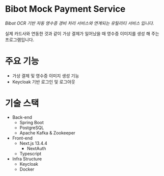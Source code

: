 # Bibot Mock Payment Service

_Bibot OCR 기반 자동 영수증 경비 처리 서비스와 연계되는 유틸리티 서비스 입니다._

실제 카드사와 연동한 것과 같이 가상 결제가 일어났을 때 영수증 이미지를 생성 해 주는 프로그램입니다.

# 주요 기능

- 가상 결제 및 영수증 이미지 생성 기능
- Keycloak 기반 로그인 및 로그아웃

# 기술 스택

- Back-end
  - Spring Boot
  - PostgreSQL
  - Apache Kafka & Zookeeper
- Front-end
  - Next.js 13.4.4
    - NextAuth
  - Typescript
- Infra Structure
  - Keycloak
  - Docker
